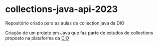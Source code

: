 # collections-java-api-2023
Repositório criado para as aulas de collection java da DIO

Criação de um projeto em Java que faz parte de estudos de collections proposto na plataforma da [DIO](http://dio.me)

